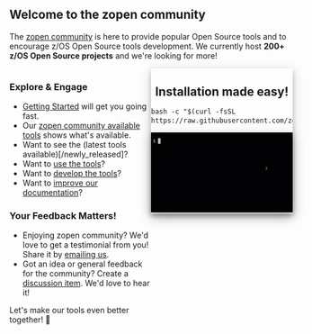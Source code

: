 ## Welcome to the zopen community

The [zopen community](https://github.com/zopencommunity/meta/discussions) is here to provide popular Open Source tools and to encourage z/OS Open Source tools development. 
We currently host **200+ z/OS Open Source projects** and we're looking for more! 

<section class="layout">
<div style="float: right; box-shadow: 0 4px 8px 0 rgba(0, 0, 0, 0.2), 0 6px 20px 0 rgba(0, 0, 0, 0.19); width: 50%">

 <h2 align="center" style="margin-bottom:0px; padding-bottom:0px;">Installation made easy!</h2>

```
bash -c "$(curl -fsSL https://raw.githubusercontent.com/zopencommunity/meta/HEAD/tools/zopen_install.sh)"
```

 <img src="images/demo.gif"  style="box-shadow: 0 4px 8px 0 rgba(0, 0, 0, 0.2), 0 6px 20px 0 rgba(0, 0, 0, 0.19);" />
</div>
<div class="grow1" style="float: left; width: 50%">

### Explore & Engage

* [Getting Started](/Guides/QuickStart.md) will get you going fast.
* Our [zopen community available tools](/Latest) shows what's available.
* Want to see the (latest tools available)[/newly_released]?
* Want to [use the tools](/Guides/ThePackageManager.md)?
* Want to [develop the tools](/Guides/developing.md)?
* Want to [improve our documentation](./UpdateDocs.md)?

### Your Feedback Matters!

* Enjoying zopen community? We'd love to get a testimonial from you! Share it by [emailing us](mailto:fultonm@ca.ibm.com).
* Got an idea or general feedback for the community? Create a [discussion item](https://github.com/orgs/zopencommunity/discussions). We'd love to hear it!

Let's make our tools even better together! 🌟

</div>
</section>

